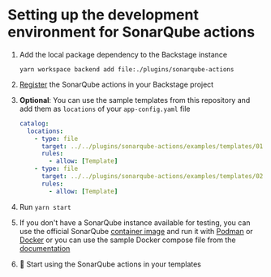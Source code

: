 # Setting up the development environment for SonarQube actions

1. Add the local package dependency to the Backstage instance

   ```console
   yarn workspace backend add file:./plugins/sonarqube-actions
   ```

2. [Register](./README.md#installation) the SonarQube actions in your Backstage project
3. **Optional**: You can use the sample templates from this repository and add them as `locations` of your `app-config.yaml` file

   ```yaml title="app-config.yaml"
   catalog:
     locations:
       - type: file
         target: ../../plugins/sonarqube-actions/examples/templates/01-sonar-template.yaml
         rules:
           - allow: [Template]
       - type: file
         target: ../../plugins/sonarqube-actions/examples/templates/02-sonar-template.yaml
         rules:
           - allow: [Template]
   ```

4. Run `yarn start`
5. If you don't have a SonarQube instance available for testing, you can use the official SonarQube [container image](https://hub.docker.com/_/sonarqube/) and run it with [Podman](https://podman.io/) or [Docker](https://docker.io/) or you can use the sample Docker compose file from the [documentation](https://docs.sonarqube.org/latest/setup-and-upgrade/install-the-server/#installing-sonarqube-from-the-docker-image)
6. :rocket: Start using the SonarQube actions in your templates
